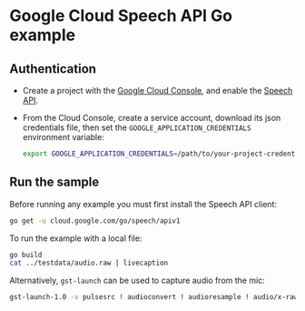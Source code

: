 # Google Cloud Speech API Go example

## Authentication

* Create a project with the [Google Cloud Console][cloud-console], and enable
  the [Speech API][speech-api].
* From the Cloud Console, create a service account,
  download its json credentials file, then set the 
  `GOOGLE_APPLICATION_CREDENTIALS` environment variable:

  ```bash
  export GOOGLE_APPLICATION_CREDENTIALS=/path/to/your-project-credentials.json
  ```

[cloud-console]: https://console.cloud.google.com
[speech-api]: https://console.cloud.google.com/apis/api/speech.googleapis.com/overview?project=_
[adc]: https://cloud.google.com/docs/authentication#developer_workflow

## Run the sample

Before running any example you must first install the Speech API client:

```bash
go get -u cloud.google.com/go/speech/apiv1
```

To run the example with a local file:

```bash
go build
cat ../testdata/audio.raw | livecaption
```

Alternatively, `gst-launch` can be used to capture audio from the mic:

```bash
gst-launch-1.0 -v pulsesrc ! audioconvert ! audioresample ! audio/x-raw,channels=1,rate=16000 ! filesink location=/dev/stdout | livecaption
```